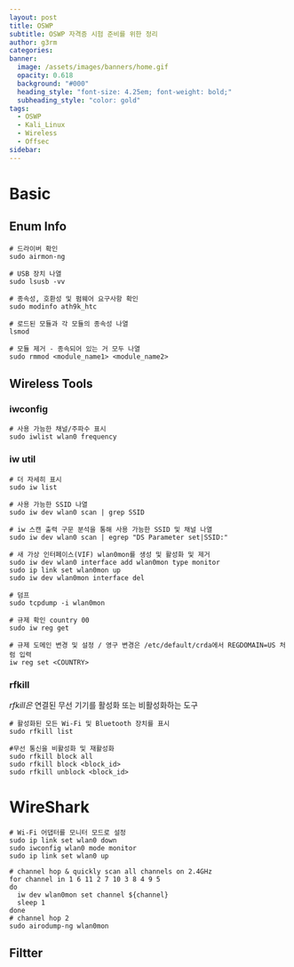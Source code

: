 ```yaml
---
layout: post
title: OSWP
subtitle: OSWP 자격증 시험 준비를 위한 정리
author: g3rm
categories:
banner:
  image: /assets/images/banners/home.gif
  opacity: 0.618
  background: "#000"
  heading_style: "font-size: 4.25em; font-weight: bold;"
  subheading_style: "color: gold"
tags:
  - OSWP
  - Kali_Linux
  - Wireless
  - Offsec
sidebar:
---
```

# Basic
## Enum Info
```shell
# 드라이버 확인
sudo airmon-ng

# USB 장치 나열
sudo lsusb -vv

# 종속성, 호환성 및 펌웨어 요구사항 확인
sudo modinfo ath9k_htc

# 로드된 모듈과 각 모듈의 종속성 나열
lsmod

# 모듈 제거 - 종속되어 있는 거 모두 나열
sudo rmmod <module_name1> <module_name2>
```

## Wireless Tools
### iwconfig
```shell
# 사용 가능한 채널/주파수 표시
sudo iwlist wlan0 frequency
```
### iw util
```shell
# 더 자세히 표시
sudo iw list

# 사용 가능한 SSID 나열
sudo iw dev wlan0 scan | grep SSID

# iw 스캔 출력 구문 분석을 통해 사용 가능한 SSID 및 채널 나열
sudo iw dev wlan0 scan | egrep "DS Parameter set|SSID:"

# 새 가상 인터페이스(VIF) wlan0mon를 생성 및 활성화 및 제거
sudo iw dev wlan0 interface add wlan0mon type monitor
sudo ip link set wlan0mon up
sudo iw dev wlan0mon interface del

# 덤프
sudo tcpdump -i wlan0mon

# 규제 확인 country 00
sudo iw reg get

# 규제 도메인 변경 및 설정 / 영구 변경은 /etc/default/crda에서 REGDOMAIN=US 처럼 입력
iw reg set <COUNTRY>
```

### rfkill
_rfkill은_ 연결된 무선 기기를 활성화 또는 비활성화하는 도구
```shell
# 활성화된 모든 Wi-Fi 및 Bluetooth 장치를 표시
sudo rfkill list

#무선 통신을 비활성화 및 재활성화
sudo rfkill block all
sudo rfkill block <block_id>
sudo rfkill unblock <block_id>
```

# WireShark
```shell
# Wi-Fi 어댑터를 모니터 모드로 설정
sudo ip link set wlan0 down
sudo iwconfig wlan0 mode monitor
sudo ip link set wlan0 up

# channel hop & quickly scan all channels on 2.4GHz
for channel in 1 6 11 2 7 10 3 8 4 9 5
do
  iw dev wlan0mon set channel ${channel}
  sleep 1
done
# channel hop 2
sudo airodump-ng wlan0mon
```

## Filtter
```

```